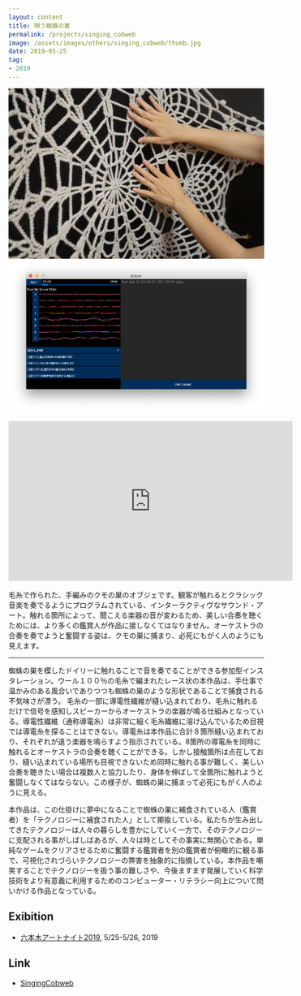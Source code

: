 ```yaml
---
layout: content
title: 唄う蜘蛛の巣
permalink: /projects/singing_cobweb
image: /assets/images/others/singing_cobweb/thumb.jpg
date: 2019-05-25
tag:
- 2019
---
```


![](/assets/images/others/singing_cobweb/top.jpg)
![](/assets/images/others/singing_cobweb/sub.png)

<iframe width="560" height="315" src="https://www.youtube.com/embed/sxSDEZ2X-sc" title="YouTube video player" frameborder="0" allow="accelerometer; autoplay; clipboard-write; encrypted-media; gyroscope; picture-in-picture; web-share" allowfullscreen></iframe>

毛糸で作られた、手編みのクモの巣のオブジェです。観客が触れるとクラシック音楽を奏でるようにプログラムされている、インターラクティヴなサウンド・アート。触れる箇所によって、聞こえる楽器の音が変わるため、美しい合奏を聴くためには、より多くの鑑賞人が作品に接しなくてはなりません。オーケストラの合奏を奏でようと奮闘する姿は、クモの巣に捕まり、必死にもがく人のようにも見えます。

---

蜘蛛の巣を模したドイリーに触れることで音を奏でることができる参加型インスタレーション。ウール１００％の毛糸で編まれたレース状の本作品は、手仕事で温かみのある風合いでありつつも蜘蛛の巣のような形状であることで捕食される不気味さが漂う。 毛糸の一部に導電性繊維が縫い込まれており、毛糸に触れるだけで信号を感知しスピーカーからオーケストラの楽器が鳴る仕組みとなっている。導電性繊維（通称導電糸）は非常に細く毛糸繊維に溶け込んでいるため目視では導電糸を探ることはできない。導電糸は本作品に合計８箇所縫い込まれており、それぞれが違う楽器を鳴らすよう指示されている。8箇所の導電糸を同時に触れるとオーケストラの合奏を聴くことができる。しかし接触箇所は点在しており、縫い込まれている場所も目視できないため同時に触れる事が難しく、美しい合奏を聴きたい場合は複数人と協力したり、身体を伸ばして全箇所に触れようと奮闘しなくてはならない。この様子が、蜘蛛の巣に捕まって必死にもがく人のように見える。

本作品は、この仕掛けに夢中になることで蜘蛛の巣に補食されている人（鑑賞者）を「テクノロジーに補食された人」として揶揄している。私たちが生み出してきたテクノロジーは人々の暮らしを豊かにしていく一方で、そのテクノロジーに支配される事がしばしばあるが、人々は時としてその事実に無関心である。単純なゲームをクリアさせるために奮闘する鑑賞者を別の鑑賞者が俯瞰的に観る事で、可視化されづらいテクノロジーの弊害を抽象的に指摘している。本作品を嘲笑することでテクノロジーを扱う事の難しさや、今後ますます発展していく科学技術をより有意義に利用するためのコンピューター・リテラシー向上について問いかける作品となっている。

## Exibition
- [六本木アートナイト2019](https://www.roppongiartnight.com/2019/programs/12120), 5/25-5/26, 2019

## Link
- [SingingCobweb](https://github.com/0x0c/SingingCobweb)